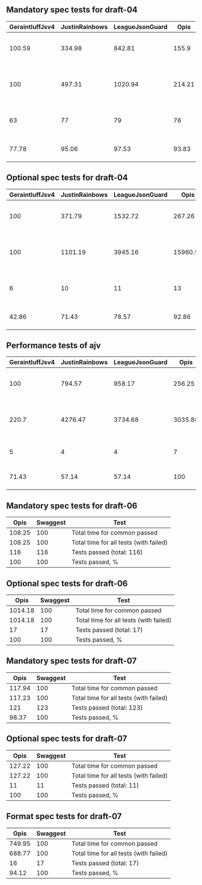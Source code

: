 ## Mandatory spec tests for draft-04
|GeraintluffJsv4|JustinRainbows|LeagueJsonGuard|Opis  |StefkJval|Swaggest|Test                                  |
|---------------|--------------|---------------|------|---------|--------|--------------------------------------|
|100.59         |334.98        |842.81         |155.9 |100      |117.96  |Total time for common passed          |
|100            |497.31        |1020.94        |214.21|105.01   |146.97  |Total time for all tests (with failed)|
|63             |77            |79             |76    |65       |81      |Tests passed (total: 81)              |
|77.78          |95.06         |97.53          |93.83 |80.25    |100     |Tests passed, %                       |

## Optional spec tests for draft-04
|GeraintluffJsv4|JustinRainbows|LeagueJsonGuard|Opis    |StefkJval|Swaggest|Test                                  |
|---------------|--------------|---------------|--------|---------|--------|--------------------------------------|
|100            |371.79        |1532.72        |267.26  |141.76   |149.25  |Total time for common passed          |
|100            |1101.19       |3945.16        |15960.53|641.64   |894.79  |Total time for all tests (with failed)|
|6              |10            |11             |13      |11       |14      |Tests passed (total: 14)              |
|42.86          |71.43         |78.57          |92.86   |78.57    |100     |Tests passed, %                       |

## Performance tests of ajv
|GeraintluffJsv4|JustinRainbows|LeagueJsonGuard|Opis   |StefkJval|Swaggest|Test                                  |
|---------------|--------------|---------------|-------|---------|--------|--------------------------------------|
|100            |794.57        |958.17         |256.25 |158.75   |136.06  |Total time for common passed          |
|220.7          |4276.47       |3734.68        |3035.88|100      |1216.39 |Total time for all tests (with failed)|
|5              |4             |4              |7      |2        |7       |Tests passed (total: 7)               |
|71.43          |57.14         |57.14          |100    |28.57    |100     |Tests passed, %                       |

## Mandatory spec tests for draft-06
|Opis  |Swaggest|Test                                  |
|------|--------|--------------------------------------|
|108.25|100     |Total time for common passed          |
|108.25|100     |Total time for all tests (with failed)|
|116   |116     |Tests passed (total: 116)             |
|100   |100     |Tests passed, %                       |

## Optional spec tests for draft-06
|Opis   |Swaggest|Test                                  |
|-------|--------|--------------------------------------|
|1014.18|100     |Total time for common passed          |
|1014.18|100     |Total time for all tests (with failed)|
|17     |17      |Tests passed (total: 17)              |
|100    |100     |Tests passed, %                       |

## Mandatory spec tests for draft-07
|Opis  |Swaggest|Test                                  |
|------|--------|--------------------------------------|
|117.94|100     |Total time for common passed          |
|117.23|100     |Total time for all tests (with failed)|
|121   |123     |Tests passed (total: 123)             |
|98.37 |100     |Tests passed, %                       |

## Optional spec tests for draft-07
|Opis  |Swaggest|Test                                  |
|------|--------|--------------------------------------|
|127.22|100     |Total time for common passed          |
|127.22|100     |Total time for all tests (with failed)|
|11    |11      |Tests passed (total: 11)              |
|100   |100     |Tests passed, %                       |

## Format spec tests for draft-07
|Opis  |Swaggest|Test                                  |
|------|--------|--------------------------------------|
|749.95|100     |Total time for common passed          |
|688.77|100     |Total time for all tests (with failed)|
|16    |17      |Tests passed (total: 17)              |
|94.12 |100     |Tests passed, %                       |
